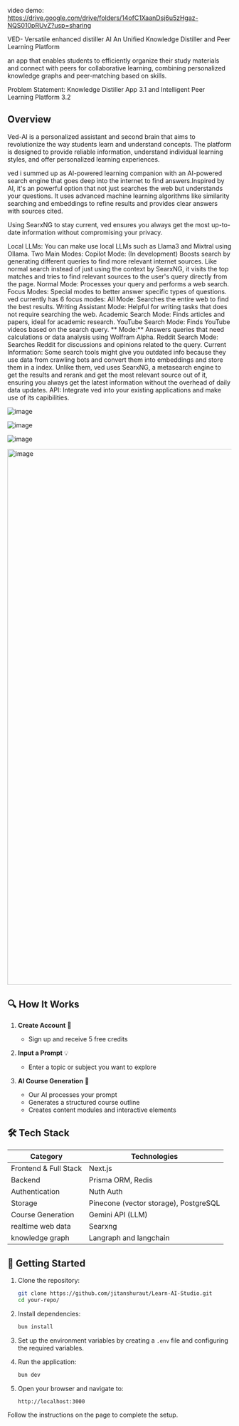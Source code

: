 video demo:
https://drive.google.com/drive/folders/14ofC1XaanDsj6u5zHgaz-NQS010pRUvZ?usp=sharing

VED- Versatile enhanced distiller AI 
An Unified Knowledge Distiller and Peer Learning Platform

an app that enables students to efficiently organize their study materials and connect with peers for collaborative learning, combining personalized knowledge graphs and peer-matching based on skills.

 Problem Statement: Knowledge Distiller App 3.1 and  Intelligent Peer Learning Platform 3.2

## Overview
Ved-AI is a personalized assistant and second brain that aims to revolutionize the way students learn and understand concepts. The platform is designed to provide reliable information, understand individual learning styles, and offer personalized learning experiences.

ved i summed up as AI-powered learning companion with an AI-powered search engine that goes deep into the internet to find answers.Inspired by AI, it's an powerful option that not just searches the web but understands your questions. It uses advanced machine learning algorithms like similarity searching and embeddings to refine results and provides clear answers with sources cited.

Using SearxNG to stay current, ved ensures you always get the most up-to-date information without compromising your privacy.


Local LLMs: You can make use local LLMs such as Llama3 and Mixtral using Ollama.
Two Main Modes:
Copilot Mode: (In development) Boosts search by generating different queries to find more relevant internet sources. Like normal search instead of just using the context by SearxNG, it visits the top matches and tries to find relevant sources to the user's query directly from the page.
Normal Mode: Processes your query and performs a web search.
Focus Modes: Special modes to better answer specific types of questions. ved currently has 6 focus modes:
All Mode: Searches the entire web to find the best results.
Writing Assistant Mode: Helpful for writing tasks that does not require searching the web.
Academic Search Mode: Finds articles and papers, ideal for academic research.
YouTube Search Mode: Finds YouTube videos based on the search query.
** Mode:** Answers queries that need calculations or data analysis using Wolfram Alpha.
Reddit Search Mode: Searches Reddit for discussions and opinions related to the query.
Current Information: Some search tools might give you outdated info because they use data from crawling bots and convert them into embeddings and store them in a index. Unlike them, ved uses SearxNG, a metasearch engine to get the results and rerank and get the most relevant source out of it, ensuring you always get the latest information without the overhead of daily data updates.
API: Integrate ved into your existing applications and make use of its capibilities.



 ![image](https://github.com/user-attachments/assets/2f111c2d-f95e-46c4-ab77-c83bb1b62724)


 ![image](https://github.com/user-attachments/assets/6624c66b-b8db-4a97-8028-83cc543ba09f)

![image](https://github.com/user-attachments/assets/483b4500-0b26-4996-afcb-2f5329c0c7c5)

<img width="1204" alt="image" src="https://github.com/user-attachments/assets/380521f3-17fe-4094-bc6d-69a0bb5861ce">


## 🔍 How It Works

1. **Create Account** 📝
   - Sign up and receive 5 free credits

2. **Input a Prompt** 💡
   - Enter a topic or subject you want to explore

3. **AI Course Generation** 🤖
   - Our AI processes your prompt
   - Generates a structured course outline
   - Creates content modules and interactive elements

## 🛠️ Tech Stack

| Category | Technologies |
|----------|--------------|
| Frontend & Full Stack | Next.js |
| Backend | Prisma ORM, Redis |
| Authentication | Nuth Auth |
| Storage | Pinecone (vector storage), PostgreSQL |
| Course Generation | Gemini API (LLM) |
| realtime web data | Searxng |
| knowledge graph | Langraph and langchain |

## 🚀 Getting Started

1. Clone the repository:
    ```bash
    git clone https://github.com/jitanshuraut/Learn-AI-Studio.git
    cd your-repo/
    ```

2. Install dependencies:
    ```bash
    bun install
    ```

3. Set up the environment variables by creating a `.env` file and configuring the required variables.

4. Run the application:
    ```bash
    bun dev
    ```

5. Open your browser and navigate to:
    ```url
    http://localhost:3000
    ```

Follow the instructions on the page to complete the setup.
